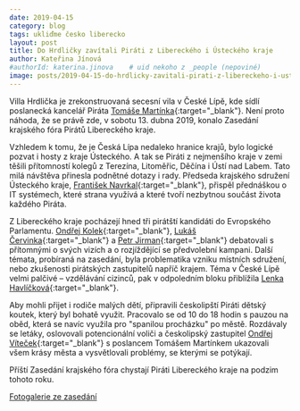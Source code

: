 ```yaml
---
date: 2019-04-15
category: blog
tags: ukliďme česko liberecko
layout: post
title: Do Hrdličky zavítali Piráti z Libereckého i Ústeckého kraje
author: Kateřina Jínová
#authorId: katerina.jinova    # uid nekoho z _people (nepoviné)
image: posts/2019-04-15-do-hrdlicky-zavitali-pirati-z-libereckeho-i-usteckeho-kraje.jpg
---
```

Villa Hrdlička je zrekonstruovaná secesní vila v České Lípě, kde sídlí poslanecká kancelář Piráta [Tomáše Martínka](https://liberecky.pirati.cz/lide/tomas-martinek/){:target="_blank"}. Není proto náhoda, že se právě zde, v sobotu 13. dubna 2019, konalo Zasedání krajského fóra Pirátů Libereckého kraje.

Vzhledem k tomu, že je Česká Lípa nedaleko hranice krajů, bylo logické pozvat i hosty z kraje Ústeckého. A tak se Piráti z nejmenšího kraje v zemi těšili přítomností kolegů z Terezína, Litoměřic, Děčína i Ústí nad Labem. Tato milá návštěva přinesla podnětné dotazy i rady. Předseda krajského sdružení Ústeckého kraje, [František Navrkal](https://ustecky.pirati.cz/lide/frantisek-navrkal/){:target="_blank"}, přispěl přednáškou o IT systémech, které strana využívá a které tvoří nezbytnou součást života každého Piráta.

Z Libereckého kraje pocházejí hned tři pirátští kandidáti do Evropského Parlamentu. [Ondřej Kolek](https://evropapotrebuje.cz/kandidati/ondrej-kolek/){:target="_blank"}, [Lukáš Červinka](https://www.lukas-lev-cervinka.com/){:target="_blank"} a [Petr Jirman](https://evropapotrebuje.cz/kandidati/petr-jirman/){:target="_blank"} debatovali s přítomnými o svých vizích a o rozjíždějící se předvolební kampani. Další témata, probíraná na zasedání, byla problematika vzniku místních sdružení, nebo zkušenosti pirátských zastupitelů napříč krajem. Téma v České Lípě velmi palčivé – vzdělávání cizinců, pak v odpoledním bloku přiblížila [Lenka Havlíčková](https://wiki.pirati.cz/lide/lenka_havlickova){:target="_blank"}.

Aby mohli přijet i rodiče malých dětí, připravili českolipští Piráti dětský koutek, který byl bohatě využit. Pracovalo se od 10 do 18 hodin s pauzou na oběd, která se navíc využila pro "spanilou procházku" po městě. Rozdávaly se letáky, oslovovali potencionální voliči a českolipský zastupitel [Ondřej Víteček](http://piraticl.cz/kandidati-pro-komunalni-volby-v-rijnu-2018/ondrej-vitecek/){:target="_blank"} s poslancem Tomášem Martínkem ukazovali všem krásy města a vysvětlovali problémy, se kterými se potýkají. 

Příští Zasedání krajského fóra chystají Piráti Libereckého kraje na podzim tohoto roku.

[Fotogalerie ze zasedání](https://drive.google.com/drive/folders/13V-HYHAyE4AuDKgZ2Wmov_4tfS3o-9pd)
